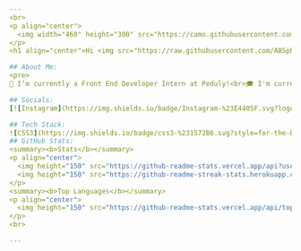 ```yaml
---
<br>
<p align="center">
  <img width="460" height="300" src="https://camo.githubusercontent.com/992babdffd8c74a1502de375fbdf7e4d54773242/68747470733a2f2f6d656469612e67697068792e636f6d2f6d656469612f53576f536b4e36447854737a71494b4571762f67697068792e676966">
</p>
<h1 align="center">Hi <img src="https://raw.githubusercontent.com/ABSphreak/ABSphreak/master/gifs/Hi.gif" width="30px">, I'm Daffa!</h1>

## About Me:
<pre>
🔭 I’m currently a Front End Developer Intern at Peduly!<br>🎓 I'm currently studying Computer Science at the University of Indonesia<br>🌱 I’m currently learning Express.js and honing my skills in Web Development<br>💬 Feel free to ask me about anything through daffamfzn@gmail.com!</pre>

## Socials:
[![Instagram](https://img.shields.io/badge/Instagram-%23E4405F.svg?logo=Instagram&logoColor=white)](https://instagram.com/daffaizan) [![LinkedIn](https://img.shields.io/badge/LinkedIn-%230077B5.svg?logo=linkedin&logoColor=white)](https://linkedin.com/in/daffa-muhammad-faizan) [![Medium](https://img.shields.io/badge/Medium-12100E?logo=medium&logoColor=white)](https://medium.com/@daffafaizan) 

## Tech Stack:
![CSS3](https://img.shields.io/badge/css3-%231572B6.svg?style=for-the-badge&logo=css3&logoColor=white) ![Java](https://img.shields.io/badge/java-%23ED8B00.svg?style=for-the-badge&logo=java&logoColor=white) ![HTML5](https://img.shields.io/badge/html5-%23E34F26.svg?style=for-the-badge&logo=html5&logoColor=white) ![JavaScript](https://img.shields.io/badge/javascript-%23323330.svg?style=for-the-badge&logo=javascript&logoColor=%23F7DF1E) ![Kotlin](https://img.shields.io/badge/kotlin-%230095D5.svg?style=for-the-badge&logo=kotlin&logoColor=white) ![Python](https://img.shields.io/badge/python-3670A0?style=for-the-badge&logo=python&logoColor=ffdd54) ![TypeScript](https://img.shields.io/badge/typescript-%23007ACC.svg?style=for-the-badge&logo=typescript&logoColor=white) ![Netlify](https://img.shields.io/badge/netlify-%23000000.svg?style=for-the-badge&logo=netlify&logoColor=#00C7B7) ![Bootstrap](https://img.shields.io/badge/bootstrap-%23563D7C.svg?style=for-the-badge&logo=bootstrap&logoColor=white) ![Django](https://img.shields.io/badge/django-%23092E20.svg?style=for-the-badge&logo=django&logoColor=white) ![Express.js](https://img.shields.io/badge/express.js-%23404d59.svg?style=for-the-badge&logo=express&logoColor=%2361DAFB) ![Next JS](https://img.shields.io/badge/Next-black?style=for-the-badge&logo=next.js&logoColor=white) ![React](https://img.shields.io/badge/react-%2320232a.svg?style=for-the-badge&logo=react&logoColor=%2361DAFB) ![TailwindCSS](https://img.shields.io/badge/tailwindcss-%2338B2AC.svg?style=for-the-badge&logo=tailwind-css&logoColor=white) ![Spring](https://img.shields.io/badge/spring-%236DB33F.svg?style=for-the-badge&logo=spring&logoColor=white) ![Next JS](https://img.shields.io/badge/Next-black?style=for-the-badge&logo=next.js&logoColor=white) ![Postgres](https://img.shields.io/badge/postgres-%23316192.svg?style=for-the-badge&logo=postgresql&logoColor=white) 	![Figma](https://img.shields.io/badge/figma-%23F24E1E.svg?style=for-the-badge&logo=figma&logoColor=white) ![Canva](https://img.shields.io/badge/Canva-%2300C4CC.svg?style=for-the-badge&logo=Canva&logoColor=white) ![Postman](https://img.shields.io/badge/Postman-FF6C37?style=for-the-badge&logo=postman&logoColor=white)
## GitHub Stats:
<summary><b>Stats</b></summary>
<p align="center">
  <img height="150" src="https://github-readme-stats.vercel.app/api?username=daffafaizan&theme=react&hide_border=false&include_all_commits=true&count_private=true">
  <img height="150" src="https://github-readme-streak-stats.herokuapp.com/?user=daffafaizan&theme=react&hide_border=false">
</p>
<summary><b>Top Languages</b></summary>
<p align="center">
  <img height="150" src="https://github-readme-stats.vercel.app/api/top-langs/?username=daffafaizan&theme=react&hide_border=false&include_all_commits=true&count_private=true&layout=compact">
</p>
<br>

---
```

<!-- Proudly created with GPRM ( https://gprm.itsvg.in ) -->
